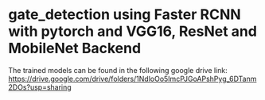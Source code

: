# gate_detection using Faster RCNN with pytorch and VGG16, ResNet and MobileNet Backend

The trained models can be found in the following google drive link:
https://drive.google.com/drive/folders/1NdloOo5ImcPJGoAPshPyg_6DTanm2DOs?usp=sharing
